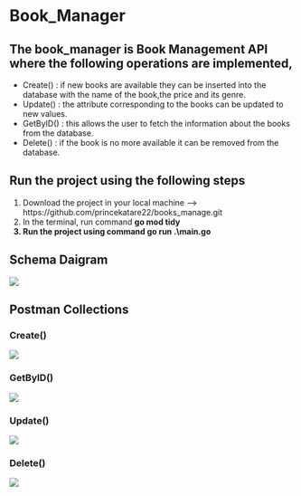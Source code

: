 <h1>Book_Manager</h1>

<h2>The book_manager is Book Management API where the following operations are implemented,</h2>
<ul>
<li> Create()  : if new books are available they can be inserted into the database with the name of the book,the price and its genre.</li>
<li> Update()  : the attribute corresponding to the  books can be updated to new values.</li>
<li> GetByID() : this allows the user to fetch the information about the books from the database.</li>
<li> Delete()  : if the book is no more available it can be removed from the database.</li>
</ul>

<h2>Run the project using the following steps</h2>
<ol>
<li> Download the project in your local machine --> https://github.com/princekatare22/books_manage.git</li>
<li> In the terminal, run command <b> go mod tidy <b></li>
<li> Run the project using command <b> go run .\main.go <b></li> 
</ol>

<h2>Schema Daigram</h2>
<img src = "https://github.com/princekatare22/Books_Manager/assets/75197980/1d97b74b-2eaa-4260-908b-de7e139dd414">

<h2>Postman Collections</h2>
<h3>Create()</h3>
<img src = "https://github.com/princekatare22/Books_Manager/assets/75197980/9c7bbcc8-2f50-40b3-ba44-2a0c95d37ee4">
<h3>GetByID()</h3>
<img src = "https://github.com/princekatare22/Books_Manager/assets/75197980/608a0d68-1a27-435e-8391-a1c7421f6380">
<h3>Update()</h3>
<img src = "https://github.com/princekatare22/Books_Manager/assets/75197980/30bdb675-fe67-4f09-b8af-9e9655b17834">
<h3>Delete()</h3>
<img src = "https://github.com/princekatare22/Books_Manager/assets/75197980/1f63bb4d-6b49-4396-b799-9e53a944d4e1">




